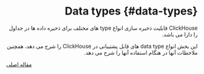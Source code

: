 <div markdown="1" markdown="1" dir="rtl">

# Data types {#data-types}

ClickHouse قابلیت ذخیره سازی انواع type های مختلف برای ذخیره داده ها در جداول را دارا می باشد.

این بخش انواع data type های قابل پشتیبانی در ClickHouse را شرح می دهد، همچنین ملاحطات آنها در هنگام استفاده آنها را شرح می دهد.

</div>

[مقاله اصلی](https://clickhouse.tech/docs/fa/data_types/) <!--hide-->
